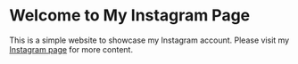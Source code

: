<!DOCTYPE html>
<html lang="en">
<head>
 <meta charset="UTF-8">
 <meta name="hello" content="width=device-width, initial-scale=1.0">
 <title>My Instagram Page</title>
</head>
<body>
 <h1>Welcome to My Instagram Page</h1>
 <p>This is a simple website to showcase my Instagram account. Please visit my <a href="https://www.instagram.com/your_username/">Instagram page</a> for more content.</p>
</body>
</html>
